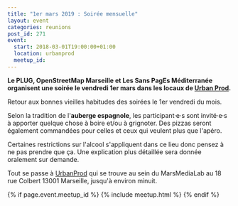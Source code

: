 ```yaml
---
title: "1er mars 2019 : Soirée mensuelle"
layout: event
categories: reunions
post_id: 271
event:
  start: 2018-03-01T19:00:00+01:00
  location: urbanprod
  meetup_id: 
---
```


**Le PLUG, OpenStreetMap Marseille et Les Sans PagEs Méditerranée organisent une soirée le vendredi 1er mars dans les locaux de [Urban Prod](http://www.urbanprod.net).**

Retour aux bonnes vieilles habitudes des soirées le 1er vendredi du mois.

Selon la tradition de l'**auberge espagnole**, les participant·e·s sont invité·e·s à apporter quelque chose à boire et/ou à grignoter. Des pizzas seront également commandées pour celles et ceux qui veulent plus que l'apéro.

Certaines restrictions sur l'alcool s'appliquent dans ce lieu donc pensez à ne pas prendre que ça. Une explication plus détaillée sera donnée oralement sur demande.

Tout se passe à [UrbanProd](http://www.urbanprod.net) qui se trouve au sein du MarsMediaLab au 18 rue Colbert 13001 Marseille, jusqu'à environ minuit.

{% if page.event.meetup_id %}
  {% include meetup.html %}
{% endif %}
